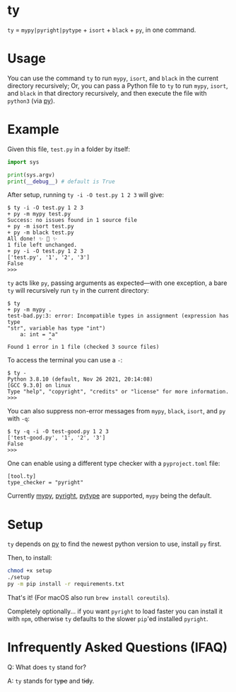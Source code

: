 # ty
`ty` = `mypy|pyright|pytype` + `isort` + `black` + `py`, in one command.

# Usage

You can use the command `ty` to run `mypy`, `isort`, and `black` in the current directory recursively; Or, you can pass a Python file to `ty` to run `mypy`, `isort`, and `black` in that directory recursively, and then execute the file with `python3` (via [py](https://github.com/brettcannon/python-launcher)).

# Example

Given this file, `test.py` in a folder by itself:

```py
import sys

print(sys.argv)
print(__debug__) # default is True
```

After setup, running `ty -i -O test.py 1 2 3` will give:

```
$ ty -i -O test.py 1 2 3
+ py -m mypy test.py
Success: no issues found in 1 source file
+ py -m isort test.py
+ py -m black test.py
All done! ✨ 🍰 ✨
1 file left unchanged.
+ py -i -O test.py 1 2 3
['test.py', '1', '2', '3']
False
>>>
```

`ty` acts like `py`, passing arguments as expected—with one exception, a bare `ty` will recursively run `ty` in the current directory:

```
$ ty
+ py -m mypy .
test-bad.py:3: error: Incompatible types in assignment (expression has type
"str", variable has type "int")
    a: int = "a"
             ^
Found 1 error in 1 file (checked 3 source files)
```

To access the terminal you can use a `-`:

```
$ ty -
Python 3.8.10 (default, Nov 26 2021, 20:14:08)
[GCC 9.3.0] on linux
Type "help", "copyright", "credits" or "license" for more information.
>>>
```

You can also suppress non-error messages from `mypy`, `black`, `isort`, and `py` with `-q`:

```
$ ty -q -i -O test-good.py 1 2 3
['test-good.py', '1', '2', '3']
False
>>>
```

One can enable using a different type checker with a `pyproject.toml` file:

```
[tool.ty]
type_checker = "pyright"
```

Currently [mypy](http://mypy-lang.org/), [pyright](https://github.com/microsoft/pyright), [pytype](https://google.github.io/pytype/) are supported, `mypy` being the default.

# Setup

`ty` depends on [py](https://github.com/brettcannon/python-launcher) to find the newest python version to use, install `py` first.

Then, to install:

```bash
chmod +x setup
./setup
py -m pip install -r requirements.txt
```

That's it! (For macOS also run `brew install coreutils`).

Completely optionally... if you want `pyright` to load faster you can install it with `npm`, otherwise `ty` defaults to the slower `pip`'ed installed `pyright`.

# Infrequently Asked Questions (IFAQ)

Q: What does `ty` stand for?

A: `ty` stands for ty~~pe~~ and t~~id~~y.
